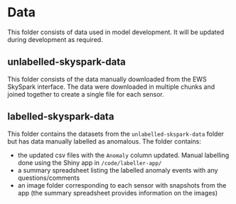 # Data

This folder consists of data used in model development. It will be updated during development as required.

## unlabelled-skyspark-data

This folder consists of the data manually downloaded from the EWS SkySpark interface. The data were downloaded in multiple chunks and joined together to create a single file for each sensor.

## labelled-skyspark-data

This folder contains the datasets from the `unlabelled-skspark-data` folder but has data manually labelled as anomalous. The folder contains:

- the updated csv files with the `Anomaly` column updated. Manual labelling done using the Shiny app in `/code/labeller-app/`
- a summary spreadsheet listing the labelled anomaly events with any questions/comments
- an image folder corresponding to each sensor with snapshots from the app (the summary spreadsheet provides information on the images)
